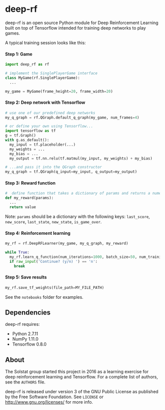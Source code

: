 # deep-rf

deep-rf is an open source Python module for Deep Reinforcement Learning built on top of Tensorflow intended for training deep networks to play games.  


A typical training session looks like this:

#### Step 1:  Game
```python
import deep_rf as rf

# implement the SinglePlayerGame interface
class MyGame(rf.SinglePlayerGame):
  ...

my_game = MyGame(frame_height=20, frame_width=20)
```

#### Step 2:  Deep network with Tensorflow
```python
# use one of our predefined deep networks
my_q_graph = rf.QGraph.default_q_graph(my_game, num_frames=4)
```

```python
# or define your own using Tensorflow...
import tensorflow as tf
g = tf.Graph()
with g.as_default():
  my_input = tf.placeholder(...)
  my_weights = ...
  my_bias = ...
  my_output = tf.nn.relu(tf.matmul(my_input, my_weights) + my_bias)

# ...and pass it into the QGraph constructor
my_q_graph = tf.QGraph(q_input=my_input, q_output=my_output)
```

#### Step 3:  Reward function
```python
#  define function that takes a dictionary of params and returns a numerical value
def my_reward(params):
  ...
  return value
```

Note: `params` should be a dictionary with the following keys: `last_score`, `new_score`, `last_state`, `new_state`, `is_game_over`.


#### Step 4:  Reinforcement learning
```python
my_rf = rf.DeepRFLearner(my_game, my_q_graph, my_reward)

while True:
  my_rf.learn_q_function(num_iterations=1000, batch_size=50, num_training_steps=10)
  if raw_input('Continue? (y/n) ') == 'n':
    break
```

#### Step 5:  Save results

```python
my_rf.save_tf_weights(file_path=MY_FILE_PATH)
```

See the `notebooks` folder for examples.

## Dependencies

deep-rf requires:

- Python 2.7.11
- NumPy 1.11.0
- Tensorflow 0.8.0 

## About

The Solstat group started this project in 2016 as a learning exercise for deep reinforcement learning and Tensorflow.  For a complete list of authors, see the `AUTHORS` file.

deep-rf is released under version 3 of the GNU Public License as published by the Free Software Foundation. See `LICENSE` or <http://www.gnu.org/licenses/> for more info.

<!-- 

## Todo

* Add some more q graphs

## Ideas

* Soft max in in choosing action (exploitation step)
* Random move iterators that alternate
* Not having the mean in random move iterators grow exponentially

## Tech debt

* Revamp main -> turn into an ipython notebook, hide print function
* Add comments / documentation
* Allow for saving loading (*IMPORTANT!!!*)

-->
